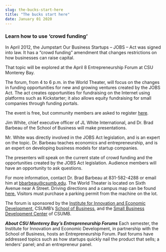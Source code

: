 ```yaml
---
slug: the-bucks-start-here
title: "The bucks start here"
date: January 01 2020
---
```


 
<h3>Learn how to use ‘crowd funding’</h3>
<p>
  In April 2012, the Jumpstart Our Business Startups – JOBS – Act was signed
  into law. It has a “crowd funding” amendment that changes restrictions on how
  businesses can raise capital.
</p>
<p>
  That topic will be explored at the April 8 Entrepreneurship Forum at CSU
  Monterey Bay.
</p>
<p>
  The forum, from 4 to 6 p.m. in the World Theater, will focus on the changes in
  funding opportunities for new and growing ventures created by the JOBS Act.
  The act creates opportunities for fundraising on the Internet using platforms
  such as Kickstarter; it also allows equity fundraising for small companies
  through funding portals.
</p>
<p>
  The event is free, but community members are asked to register
  <a href="https://tinyurl.com/Crowdcsumb">here</a>.
</p>
<p>
  Jim White, chief executive officer of JL White International, and Dr. Brad
  Barbeau of the School of Business will make presentations.
</p>
<p>
  Mr. White was directly involved in the JOBS Act legislation, and is an expert
  on the topic. Dr. Barbeau teaches economics and entrepreneurship, and is an
  expert on developing business models for startup companies.
</p>
<p>
  The presenters will speak on the current state of crowd funding and the
  opportunities created by the JOBS Act legislation. Audience members will have
  an opportunity to ask questions.
</p>
<p>
  For more information, contact Dr. Brad Barbeau at 831-582-4288 or email him at
  <a
    href="&#109;&#x61;&#105;&#x6c;&#116;&#x6f;&#58;&#x62;&#98;&#x61;&#114;&#x62;&#101;&#x61;&#117;&#x40;&#99;&#x73;&#117;&#x6d;&#98;&#x2e;&#101;&#x64;&#117;"
    >bbarbeau@csumb.edu</a
  >. The World Theater is located on Sixth Avenue near A Street. Driving
  directions and a campus map can be found
  <a href="https://csumb.edu/map">here.</a> Visitors must purchase a parking
  permit from the machine on the lot.
</p>
<p>
  The forum is sponsored by the
  <a href="https://innovation.csumb.edu/"
    >Institute for Innovation and Economic Development</a
  >, CSUMB’s <a href="https://business.csumb.edu/">School of Business</a>, and
  the <a href="https://sbdc.csumb.edu/">Small Business Development Center</a> of
  CSUMB.
</p>
<p>
  <strong><em>About CSU Monterey Bay’s Entrepreneurship Forums</em></strong>
  Each semester, the Institute for Innovation and Economic Development, in
  partnership with the School of Business, hosts an Entrepreneurship Forum. Past
  forums have addressed topics such as how startups quickly nail the product
  that sells; a lenders’ panel; and an entrepreneur panel.
</p>
 

